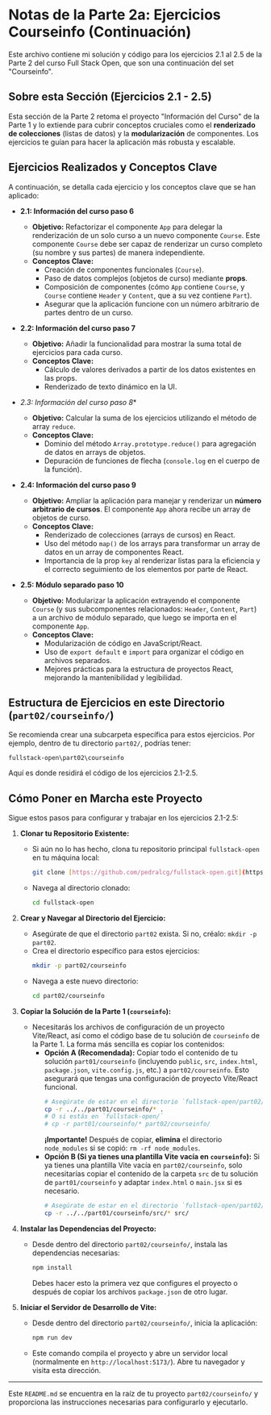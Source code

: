 # Notas de la Parte 2a: Ejercicios Courseinfo (Continuación)

Este archivo contiene mi solución y código para los ejercicios 2.1 al 2.5 de la Parte 2 del curso Full Stack Open, que son una continuación del set "Courseinfo".

## Sobre esta Sección (Ejercicios 2.1 - 2.5)

Esta sección de la Parte 2 retoma el proyecto "Información del Curso" de la Parte 1 y lo extiende para cubrir conceptos cruciales como el **renderizado de colecciones** (listas de datos) y la **modularización** de componentes. Los ejercicios te guían para hacer la aplicación más robusta y escalable.

## Ejercicios Realizados y Conceptos Clave

A continuación, se detalla cada ejercicio y los conceptos clave que se han aplicado:

* **2.1: Información del curso paso 6**
    * **Objetivo:** Refactorizar el componente `App` para delegar la renderización de un solo curso a un nuevo componente `Course`. Este componente `Course` debe ser capaz de renderizar un curso completo (su nombre y sus partes) de manera independiente.
    * **Conceptos Clave:**
        * Creación de componentes funcionales (`Course`).
        * Paso de datos complejos (objetos de curso) mediante **props**.
        * Composición de componentes (cómo `App` contiene `Course`, y `Course` contiene `Header` y `Content`, que a su vez contiene `Part`).
        * Asegurar que la aplicación funcione con un número arbitrario de partes dentro de un curso.

* **2.2: Información del curso paso 7**
    * **Objetivo:** Añadir la funcionalidad para mostrar la suma total de ejercicios para cada curso.
    * **Conceptos Clave:**
        * Cálculo de valores derivados a partir de los datos existentes en las props.
        * Renderizado de texto dinámico en la UI.

* **2.3*: Información del curso paso 8**
    * **Objetivo:** Calcular la suma de los ejercicios utilizando el método de array `reduce`.
    * **Conceptos Clave:**
        * Dominio del método `Array.prototype.reduce()` para agregación de datos en arrays de objetos.
        * Depuración de funciones de flecha (`console.log` en el cuerpo de la función).

* **2.4: Información del curso paso 9**
    * **Objetivo:** Ampliar la aplicación para manejar y renderizar un **número arbitrario de cursos**. El componente `App` ahora recibe un array de objetos de curso.
    * **Conceptos Clave:**
        * Renderizado de colecciones (arrays de cursos) en React.
        * Uso del método `map()` de los arrays para transformar un array de datos en un array de componentes React.
        * Importancia de la prop `key` al renderizar listas para la eficiencia y el correcto seguimiento de los elementos por parte de React.

* **2.5: Módulo separado paso 10**
    * **Objetivo:** Modularizar la aplicación extrayendo el componente `Course` (y sus subcomponentes relacionados: `Header`, `Content`, `Part`) a un archivo de módulo separado, que luego se importa en el componente `App`.
    * **Conceptos Clave:**
        * Modularización de código en JavaScript/React.
        * Uso de `export default` e `import` para organizar el código en archivos separados.
        * Mejores prácticas para la estructura de proyectos React, mejorando la mantenibilidad y legibilidad.

## Estructura de Ejercicios en este Directorio (`part02/courseinfo/`)

Se recomienda crear una subcarpeta específica para estos ejercicios. Por ejemplo, dentro de tu directorio `part02/`, podrías tener:

```
fullstack-open\part02\courseinfo
```

Aquí es donde residirá el código de los ejercicios 2.1-2.5.

## Cómo Poner en Marcha este Proyecto

Sigue estos pasos para configurar y trabajar en los ejercicios 2.1-2.5:

1.  **Clonar tu Repositorio Existente:**
    * Si aún no lo has hecho, clona tu repositorio principal `fullstack-open` en tu máquina local:
        ```bash
        git clone [https://github.com/pedralcg/fullstack-open.git](https://github.com/pedralcg/fullstack-open.git)
        ```
    * Navega al directorio clonado:
        ```bash
        cd fullstack-open
        ```

2.  **Crear y Navegar al Directorio del Ejercicio:**
    * Asegúrate de que el directorio `part02` exista. Si no, créalo: `mkdir -p part02`.
    * Crea el directorio específico para estos ejercicios:
        ```bash
        mkdir -p part02/courseinfo
        ```
    * Navega a este nuevo directorio:
        ```bash
        cd part02/courseinfo
        ```

3.  **Copiar la Solución de la Parte 1 (`courseinfo`):**
    * Necesitarás los archivos de configuración de un proyecto Vite/React, así como el código base de tu solución de `courseinfo` de la Parte 1. La forma más sencilla es copiar los contenidos:
        * **Opción A (Recomendada):** Copiar todo el contenido de tu solución `part01/courseinfo` (incluyendo `public`, `src`, `index.html`, `package.json`, `vite.config.js`, etc.) a `part02/courseinfo`. Esto asegurará que tengas una configuración de proyecto Vite/React funcional.
            ```bash
            # Asegúrate de estar en el directorio `fullstack-open/part02/courseinfo`
            cp -r ../../part01/courseinfo/* .
            # O si estás en `fullstack-open/`
            # cp -r part01/courseinfo/* part02/courseinfo/
            ```
            **¡Importante!** Después de copiar, **elimina** el directorio `node_modules` si se copió: `rm -rf node_modules`.
        * **Opción B (Si ya tienes una plantilla Vite vacía en `courseinfo`):** Si ya tienes una plantilla Vite vacía en `part02/courseinfo`, solo necesitarías copiar el contenido de la carpeta `src` de tu solución de `part01/courseinfo` y adaptar `index.html` o `main.jsx` si es necesario.
            ```bash
            # Asegúrate de estar en el directorio `fullstack-open/part02/courseinfo`
            cp -r ../../part01/courseinfo/src/* src/
            ```

4.  **Instalar las Dependencias del Proyecto:**
    * Desde dentro del directorio `part02/courseinfo/`, instala las dependencias necesarias:
        ```bash
        npm install
        ```
        Debes hacer esto la primera vez que configures el proyecto o después de copiar los archivos `package.json` de otro lugar.

5.  **Iniciar el Servidor de Desarrollo de Vite:**
    * Desde dentro del directorio `part02/courseinfo/`, inicia la aplicación:
        ```bash
        npm run dev
        ```
    * Este comando compila el proyecto y abre un servidor local (normalmente en `http://localhost:5173/`). Abre tu navegador y visita esta dirección.

---

Este `README.md` se encuentra en la raíz de tu proyecto `part02/courseinfo/` y proporciona las instrucciones necesarias para configurarlo y ejecutarlo.